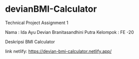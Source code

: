 # devianBMI-Calculator

Technical Project Assignment 1

Nama : Ida Ayu Devian Branitasandhini Putra Kelompok : FE -20

Deskripsi
BMI Calculator

link netlify:  https://devian-bmi-calculator.netlify.app/
